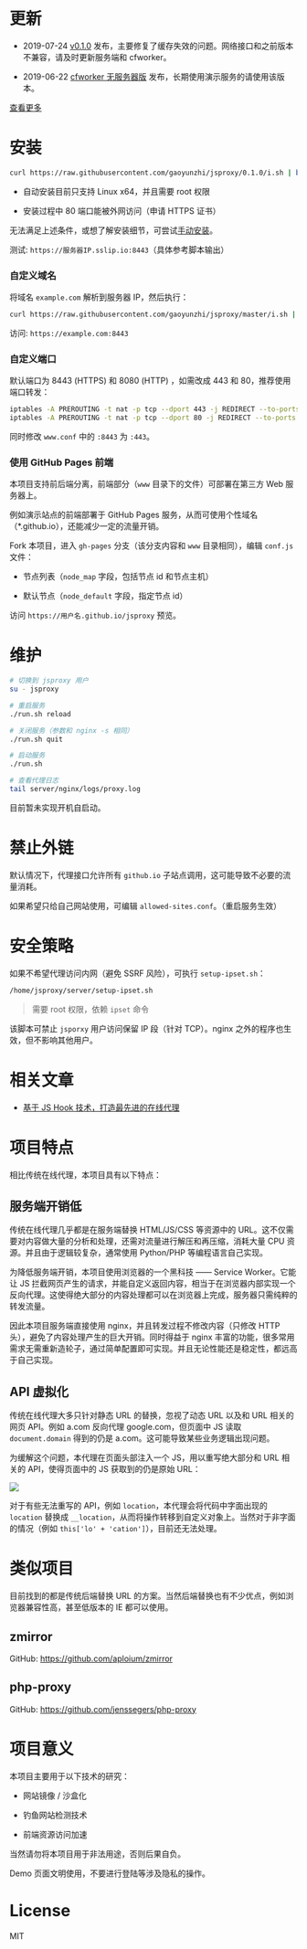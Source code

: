 
# 更新

* 2019-07-24 [v0.1.0](https://github.com/gaoyunzhi/jsproxy/blob/master/changelogs/v0.1.0.md) 发布，主要修复了缓存失效的问题。网络接口和之前版本不兼容，请及时更新服务端和 cfworker。

* 2019-06-22 [cfworker 无服务器版](cf-worker) 发布，长期使用演示服务的请使用该版本。

[查看更多](changelogs)


# 安装

```bash
curl https://raw.githubusercontent.com/gaoyunzhi/jsproxy/0.1.0/i.sh | bash
```

* 自动安装目前只支持 Linux x64，并且需要 root 权限

* 安装过程中 80 端口能被外网访问（申请 HTTPS 证书）

无法满足上述条件，或想了解安装细节，可尝试[手动安装](docs/setup.md)。

测试: `https://服务器IP.sslip.io:8443`（具体参考脚本输出）


### 自定义域名

将域名 `example.com` 解析到服务器 IP，然后执行：

```bash
curl https://raw.githubusercontent.com/gaoyunzhi/jsproxy/master/i.sh | bash -s example.com
```

访问: `https://example.com:8443`


### 自定义端口

默认端口为 8443 (HTTPS) 和 8080 (HTTP) ，如需改成 443 和 80，推荐使用端口转发：

```bash
iptables -A PREROUTING -t nat -p tcp --dport 443 -j REDIRECT --to-ports 8443
iptables -A PREROUTING -t nat -p tcp --dport 80 -j REDIRECT --to-ports 8080
```

同时修改 `www.conf` 中的 `:8443` 为 `:443`。


### 使用 GitHub Pages 前端

本项目支持前后端分离，前端部分（`www` 目录下的文件）可部署在第三方 Web 服务器上。

例如演示站点的前端部署于 GitHub Pages 服务，从而可使用个性域名（*.github.io），还能减少一定的流量开销。

Fork 本项目，进入 `gh-pages` 分支（该分支内容和 `www` 目录相同），编辑 `conf.js` 文件：

* 节点列表（`node_map` 字段，包括节点 id 和节点主机）

* 默认节点（`node_default` 字段，指定节点 id）

访问 `https://用户名.github.io/jsproxy` 预览。


# 维护

```sh
# 切换到 jsproxy 用户
su - jsproxy

# 重启服务
./run.sh reload

# 关闭服务（参数和 nginx -s 相同）
./run.sh quit

# 启动服务
./run.sh

# 查看代理日志
tail server/nginx/logs/proxy.log
```

目前暂未实现开机自启动。


# 禁止外链

默认情况下，代理接口允许所有 `github.io` 子站点调用，这可能导致不必要的流量消耗。

如果希望只给自己网站使用，可编辑 `allowed-sites.conf`。（重启服务生效）


# 安全策略

如果不希望代理访问内网（避免 SSRF 风险），可执行 `setup-ipset.sh`：

```bash
/home/jsproxy/server/setup-ipset.sh
```

> 需要 root 权限，依赖 `ipset` 命令

该脚本可禁止 `jsporxy` 用户访问保留 IP 段（针对 TCP）。nginx 之外的程序也生效，但不影响其他用户。


# 相关文章

* [基于 JS Hook 技术，打造最先进的在线代理](https://github.com/gaoyunzhi/jsproxy/blob/master/docs/blogs/js-hook.md)


# 项目特点

相比传统在线代理，本项目具有以下特点：

## 服务端开销低

传统在线代理几乎都是在服务端替换 HTML/JS/CSS 等资源中的 URL。这不仅需要对内容做大量的分析和处理，还需对流量进行解压和再压缩，消耗大量 CPU 资源。并且由于逻辑较复杂，通常使用 Python/PHP 等编程语言自己实现。

为降低服务端开销，本项目使用浏览器的一个黑科技 —— Service Worker。它能让 JS 拦截网页产生的请求，并能自定义返回内容，相当于在浏览器内部实现一个反向代理。这使得绝大部分的内容处理都可以在浏览器上完成，服务器只需纯粹的转发流量。

因此本项目服务端直接使用 nginx，并且转发过程不修改内容（只修改 HTTP 头），避免了内容处理产生的巨大开销。同时得益于 nginx 丰富的功能，很多常用需求无需重新造轮子，通过简单配置即可实现。并且无论性能还是稳定性，都远高于自己实现。

## API 虚拟化

传统在线代理大多只针对静态 URL 的替换，忽视了动态 URL 以及和 URL 相关的网页 API。例如 a.com 反向代理 google.com，但页面中 JS 读取 `document.domain` 得到的仍是 a.com。这可能导致某些业务逻辑出现问题。

为缓解这个问题，本代理在页面头部注入一个 JS，用以重写绝大部分和 URL 相关的 API，使得页面中的 JS 获取到的仍是原始 URL：

![](https://raw.githubusercontent.com/gaoyunzhi/jsproxy-localtest/temp/hook.png)

对于有些无法重写的 API，例如 `location`，本代理会将代码中字面出现的 `location` 替换成 `__location`，从而将操作转移到自定义对象上。当然对于非字面的情况（例如 `this['lo' + 'cation']`），目前还无法处理。


# 类似项目

目前找到的都是传统后端替换 URL 的方案。当然后端替换也有不少优点，例如浏览器兼容性高，甚至低版本的 IE 都可以使用。

## zmirror

GitHub: https://github.com/aploium/zmirror

## php-proxy

GitHub: https://github.com/jenssegers/php-proxy


# 项目意义

本项目主要用于以下技术的研究：

* 网站镜像 / 沙盒化

* 钓鱼网站检测技术

* 前端资源访问加速

当然请勿将本项目用于非法用途，否则后果自负。

Demo 页面文明使用，不要进行登陆等涉及隐私的操作。


# License

MIT
